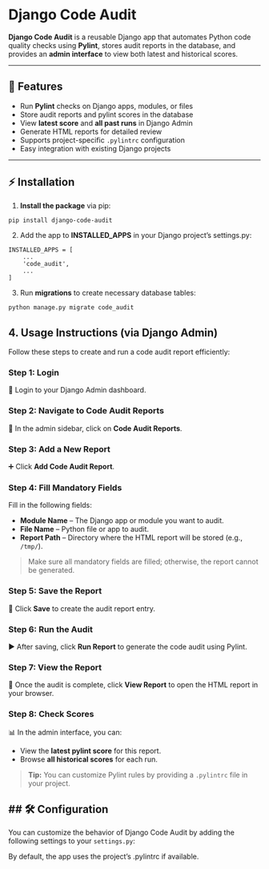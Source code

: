 # Django Code Audit

**Django Code Audit** is a reusable Django app that automates Python code quality checks using **Pylint**, stores audit reports in the database, and provides an **admin interface** to view both latest and historical scores.

---

## 🚀 Features

- Run **Pylint** checks on Django apps, modules, or files
- Store audit reports and pylint scores in the database
- View **latest score** and **all past runs** in Django Admin
- Generate HTML reports for detailed review
- Supports project-specific `.pylintrc` configuration
- Easy integration with existing Django projects

---

## ⚡ Installation

1. **Install the package** via pip:

```bash
pip install django-code-audit
```

2. Add the app to **INSTALLED_APPS** in your Django project’s settings.py:
````pythonpython
INSTALLED_APPS = [
    ...
    'code_audit',
    ...
]
````
3. Run **migrations** to create necessary database tables:
```bash
python manage.py migrate code_audit
``` 
## 4. Usage Instructions (via **Django Admin**)

Follow these steps to create and run a code audit report efficiently:

### **Step 1: Login**
🔑 Login to your Django Admin dashboard.

### **Step 2: Navigate to Code Audit Reports**
📂 In the admin sidebar, click on **Code Audit Reports**.

### **Step 3: Add a New Report**
➕ Click **Add Code Audit Report**.

### **Step 4: Fill Mandatory Fields**
Fill in the following fields:

- **Module Name** – The Django app or module you want to audit.  
- **File Name** – Python file or app to audit.  
- **Report Path** – Directory where the HTML report will be stored (e.g., `/tmp/`).  

> Make sure all mandatory fields are filled; otherwise, the report cannot be generated.

### **Step 5: Save the Report**
💾 Click **Save** to create the audit report entry.

### **Step 6: Run the Audit**
▶️ After saving, click **Run Report** to generate the code audit using Pylint.

### **Step 7: View the Report**
👀 Once the audit is complete, click **View Report** to open the HTML report in your browser.

### **Step 8: Check Scores**
📊 In the admin interface, you can:
- View the **latest pylint score** for this report.
- Browse **all historical scores** for each run.

> **Tip:** You can customize Pylint rules by providing a `.pylintrc` file in your project.


## ## 🛠️ Configuration
You can customize the behavior of Django Code Audit by adding the following settings to your `settings.py`:

By default, the app uses the project’s .pylintrc if available.